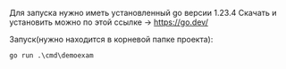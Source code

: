 Для запуска нужно иметь установленный go версии 1.23.4
Скачать и установить можно по этой ссылке -> https://go.dev/

Запуск(нужно находится в корневой папке проекта):
```
go run .\cmd\demoexam
```
